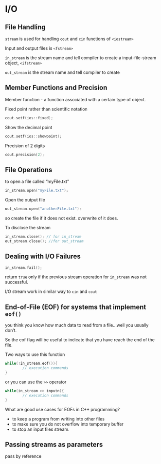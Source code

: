 # I/O

## File Handling

`stream` is used for handling `cout` and `cin` functions of `<iostream>` 

Input and output files is `<fstream>`

`in_stream` is the stream name and tell compiler to create a input-file-stream object, `<ifstream>`

`out_stream` is the stream name and tell compiler to create 

## Member Functions and Precision

Member function - a function associated with a certain type of object. 

Fixed point rather than scientific notation

```cpp
cout.setf(ios::fixed);
```

Show the decimal point

```cpp
cout.setf(ios::showpoint);
```

Precision of 2 digits

```cpp
cout.precision(2);
```

## File Operations

to open a file called “myFile.txt”

```cpp
in_stream.open("myFile.txt");
```

Open the output file

```cpp
out_stream.open("anotherFile.txt");
```

so create the file if it does not exist. overwrite of it does.

To disclose the stream

```cpp
in_stream.close(); // for in_stream
out_stream.close(); //for out_stream
```

## Dealing with I/O Failures

```cpp
in_stream.fail();
```

return `true` only if the previous stream operation for `in_stream` was not successful. 

I/O stream work in similar way to `cin` and `cout`

## End-of-File (EOF) for systems that implement `eof()`

you think you know how much data to read from a file…well you usually don’t. 

So the eof flag will be useful to indicate that you have reach the end of the file. 

Two ways to use this function

```cpp
while(!in_stream.eof()){
		// execution commands
}
```

or you can use the `>>` operator

```cpp
while(in_stream >> inputn){
		// execution commands
}
```

What are good use cases for EOFs in C++ programming?

- to keep a program from writing into other files
- to make sure you do not overflow into temporary buffer
- to stop an input files stream.

## Passing streams as parameters

pass by reference
